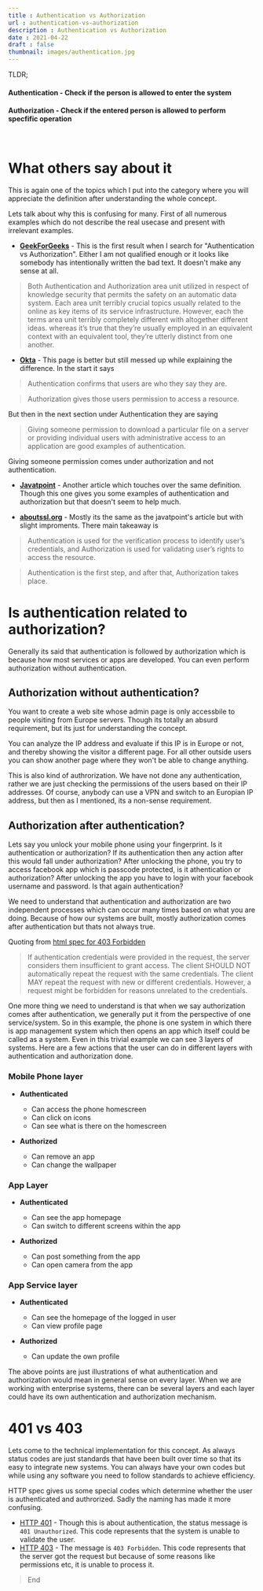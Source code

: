 ```yaml
---
title : Authentication vs Authorization
url : authentication-vs-authorization
description : Authentication vs Authorization
date : 2021-04-22
draft : false
thumbnail: images/authentication.jpg
---
```


TLDR;
#### **Authentication** - Check if the person is allowed to enter the system
#### **Authorization** - Check if the entered person is allowed to perform specfific operation

<br/>

# What others say about it

This is again one of the topics which I put into the category where you will appreciate the definition after understanding the whole concept.

Lets talk about why this is confusing for many. First of all numerous examples which do not describe the real usecase and present with irrelevant examples.

* **[GeekForGeeks](https://www.geeksforgeeks.org/difference-between-authentication-and-authorization/)** - This is the first result when I search for "Authentication vs Authorization". Either I am not qualified enough or it looks like somebody has intentionally written the bad text. It doesn't make any sense at all.

> Both Authentication and Authorization area unit utilized in respect of knowledge security that permits the safety on an automatic data system. Each area unit terribly crucial topics usually related to the online as key items of its service infrastructure. However, each the terms area unit terribly completely different with altogether different ideas. whereas it’s true that they’re usually employed in an equivalent context with an equivalent tool, they’re utterly distinct from one another.

* **[Okta](https://www.okta.com/identity-101/authentication-vs-authorization/)** - This page is better but still messed up while explaining the difference. In the start it says

> Authentication confirms that users are who they say they are. 

> Authorization gives those users permission to access a resource.

But then in the next section under Authentication they are saying

> Giving someone permission to download a particular file on a server or providing individual users with administrative access to an application are good examples of authentication.

Giving someone permission comes under authorization and not authentication.

* **[Javatpoint](https://www.javatpoint.com/authentication-vs-authorization)** - Another article which touches over the same definition. Though this one gives you some examples of authentication and authorization but that doesn't seem to help much.

* **[aboutssl.org](https://aboutssl.org/authentication-vs-authorization/)** - Mostly its the same as the javatpoint's article but with slight improments. There main takeaway is 

> Authentication is used for the verification process to identify user’s credentials, and Authorization is used for validating user’s rights to access the resource. 

> Authentication is the first step, and after that, Authorization takes place.

# Is authentication related to authorization?

Generally its said that authentication is followed by authorization which is because how most services or apps are developed. You can even perform authorization without authentication.

## Authorization without authentication? 
You want to create a web site whose admin page is only accessbile to people visiting from Europe servers. Though its totally an absurd requirement, but its just for understanding the concept.

You can analyze the IP address and evaluate if this IP is in Europe or not, and thereby showing the visitor a different page. For all other outside users you can show another page where they won't be able to change anything.

This is also kind of authrorization. We have not done any authentication, rather we are just checking the permissions of the users based on their IP addresses. Of course, anybody can use a VPN and switch to an Europian IP address, but then as I mentioned, its a non-sense requirement.

## Authorization after authentication?
Lets say you unlock your mobile phone using your fingerprint. Is it authentication or authorization? If its authentication then any action after this would fall under authorization? After unlocking the phone, you try to access facebook app which is passcode protected, is it athentication or authorization? After unlocking the app you have to login with your facebook username and password. Is that again authentication?

We need to understand that authentication and authorization are two independent processes which can occur many times based on what you are doing. Because of how our systems are built, mostly authorization comes after authentication but thats not always true.

Quoting from [html spec for 403 Forbidden](https://tools.ietf.org/html/rfc7231#section-6.5.3)

> If authentication credentials were provided in the request, the server considers them insufficient to grant access.  The client SHOULD NOT automatically repeat the request with the same credentials.  The client MAY repeat the request with new or different credentials.  However, a request might be forbidden for reasons unrelated to the credentials.

One more thing we need to understand is that when we say authorization comes after authentication, we generally put it from the perspective of one service/system. So in this example, the phone is one system in which there is app management system which then opens an app which itself could be called as a system. Even in this trivial example we can see 3 layers of systems. Here are a few actions that the user can do in different layers with authentication and authorization done.

### Mobile Phone layer
* **Authenticated**
  * Can access the phone homescreen
  * Can click on icons
  * Can see what is there on the homescreen

* **Authorized**
  * Can remove an app
  * Can change the wallpaper
  
### App Layer
* **Authenticated** 
  * Can see the app homepage
  * Can switch to different screens within the app

* **Authorized**
  * Can post something from the app
  * Can open camera from the app

### App Service layer
* **Authenticated**
  * Can see the homepage of the logged in user
  * Can view profile page

* **Authorized**
  * Can update the own profile

The above points are just illustrations of what authentication and authorization would mean in general sense on every layer. When we are working with enterprise systems, there can be several layers and each layer could have its own authentication and authorization mechanism.

# 401 vs 403
Lets come to the technical implementation for this concept. As always status codes are just standards that have been built over time so that its easy to integrate new systems. You can always have your own codes but while using any software you need to follow standards to achieve efficiency.

HTTP spec gives us some special codes which determine whether the user is authenticated and authrorized. Sadly the naming has made it more confusing.

* [HTTP 401](https://tools.ietf.org/html/rfc7235#section-3.1) - Though this is about authentication, the status message is `401 Unauthorized`. This code represents that the system is unable to validate the user.
* [HTTP 403](https://tools.ietf.org/html/rfc7231#section-6.5.3) - The message is `403 Forbidden`. This code represents that the server got the request but because of some reasons like permissions etc, it is unable to process it.

> End

